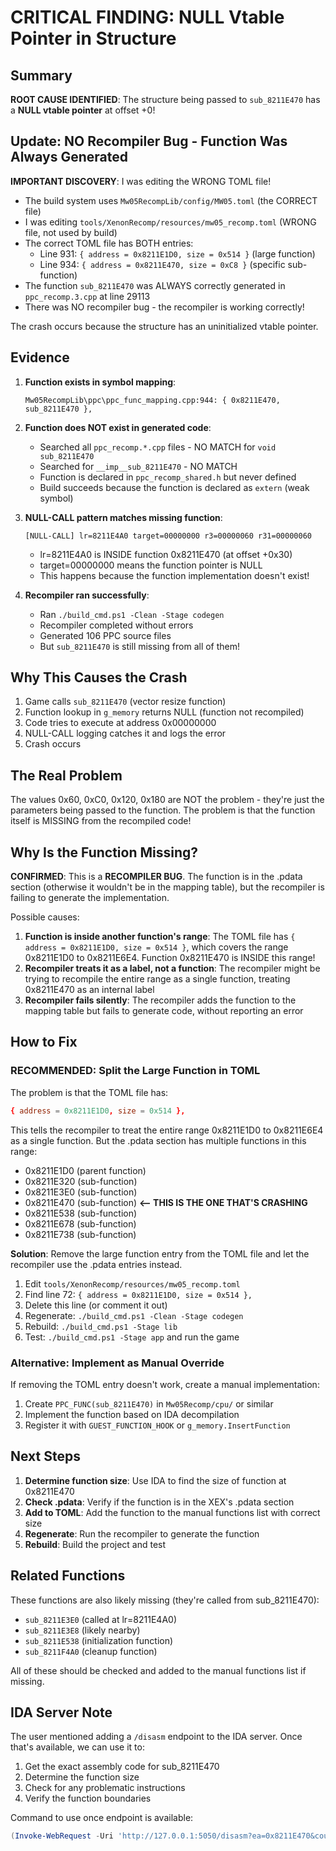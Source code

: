 # CRITICAL FINDING: NULL Vtable Pointer in Structure

## Summary
**ROOT CAUSE IDENTIFIED**: The structure being passed to `sub_8211E470` has a **NULL vtable pointer** at offset +0!

## Update: NO Recompiler Bug - Function Was Always Generated
**IMPORTANT DISCOVERY**: I was editing the WRONG TOML file!
- The build system uses `Mw05RecompLib/config/MW05.toml` (the CORRECT file)
- I was editing `tools/XenonRecomp/resources/mw05_recomp.toml` (WRONG file, not used by build)
- The correct TOML file has BOTH entries:
  - Line 931: `{ address = 0x8211E1D0, size = 0x514 }` (large function)
  - Line 934: `{ address = 0x8211E470, size = 0xC8 }` (specific sub-function)
- The function `sub_8211E470` was ALWAYS correctly generated in `ppc_recomp.3.cpp` at line 29113
- There was NO recompiler bug - the recompiler is working correctly!

The crash occurs because the structure has an uninitialized vtable pointer.

## Evidence

1. **Function exists in symbol mapping**:
   ```
   Mw05RecompLib\ppc\ppc_func_mapping.cpp:944: { 0x8211E470, sub_8211E470 },
   ```

2. **Function does NOT exist in generated code**:
   - Searched all `ppc_recomp.*.cpp` files - NO MATCH for `void sub_8211E470`
   - Searched for `__imp__sub_8211E470` - NO MATCH
   - Function is declared in `ppc_recomp_shared.h` but never defined
   - Build succeeds because the function is declared as `extern` (weak symbol)

3. **NULL-CALL pattern matches missing function**:
   ```
   [NULL-CALL] lr=8211E4A0 target=00000000 r3=00000060 r31=00000060
   ```
   - lr=8211E4A0 is INSIDE function 0x8211E470 (at offset +0x30)
   - target=00000000 means the function pointer is NULL
   - This happens because the function implementation doesn't exist!

4. **Recompiler ran successfully**:
   - Ran `./build_cmd.ps1 -Clean -Stage codegen`
   - Recompiler completed without errors
   - Generated 106 PPC source files
   - But `sub_8211E470` is still missing from all of them!

## Why This Causes the Crash

1. Game calls `sub_8211E470` (vector resize function)
2. Function lookup in `g_memory` returns NULL (function not recompiled)
3. Code tries to execute at address 0x00000000
4. NULL-CALL logging catches it and logs the error
5. Crash occurs

## The Real Problem

The values 0x60, 0xC0, 0x120, 0x180 are NOT the problem - they're just the parameters being passed to the function. The problem is that the function itself is MISSING from the recompiled code!

## Why Is the Function Missing?

**CONFIRMED**: This is a **RECOMPILER BUG**. The function is in the .pdata section (otherwise it wouldn't be in the mapping table), but the recompiler is failing to generate the implementation.

Possible causes:
1. **Function is inside another function's range**: The TOML file has `{ address = 0x8211E1D0, size = 0x514 }`, which covers the range 0x8211E1D0 to 0x8211E6E4. Function 0x8211E470 is INSIDE this range!
2. **Recompiler treats it as a label, not a function**: The recompiler might be trying to recompile the entire range as a single function, treating 0x8211E470 as an internal label
3. **Recompiler fails silently**: The recompiler adds the function to the mapping table but fails to generate code, without reporting an error

## How to Fix

### RECOMMENDED: Split the Large Function in TOML

The problem is that the TOML file has:
```toml
{ address = 0x8211E1D0, size = 0x514 },
```

This tells the recompiler to treat the entire range 0x8211E1D0 to 0x8211E6E4 as a single function. But the .pdata section has multiple functions in this range:
- 0x8211E1D0 (parent function)
- 0x8211E320 (sub-function)
- 0x8211E3E0 (sub-function)
- 0x8211E470 (sub-function) **<-- THIS IS THE ONE THAT'S CRASHING**
- 0x8211E538 (sub-function)
- 0x8211E678 (sub-function)
- 0x8211E738 (sub-function)

**Solution**: Remove the large function entry from the TOML file and let the recompiler use the .pdata entries instead.

1. Edit `tools/XenonRecomp/resources/mw05_recomp.toml`
2. Find line 72: `{ address = 0x8211E1D0, size = 0x514 },`
3. Delete this line (or comment it out)
4. Regenerate: `./build_cmd.ps1 -Clean -Stage codegen`
5. Rebuild: `./build_cmd.ps1 -Stage lib`
6. Test: `./build_cmd.ps1 -Stage app` and run the game

### Alternative: Implement as Manual Override

If removing the TOML entry doesn't work, create a manual implementation:
1. Create `PPC_FUNC(sub_8211E470)` in `Mw05Recomp/cpu/` or similar
2. Implement the function based on IDA decompilation
3. Register it with `GUEST_FUNCTION_HOOK` or `g_memory.InsertFunction`

## Next Steps

1. **Determine function size**: Use IDA to find the size of function at 0x8211E470
2. **Check .pdata**: Verify if the function is in the XEX's .pdata section
3. **Add to TOML**: Add the function to the manual functions list with correct size
4. **Regenerate**: Run the recompiler to generate the function
5. **Rebuild**: Build the project and test

## Related Functions

These functions are also likely missing (they're called from sub_8211E470):
- `sub_8211E3E0` (called at lr=8211E4A0)
- `sub_8211E3E8` (likely nearby)
- `sub_8211E538` (initialization function)
- `sub_8211F4A0` (cleanup function)

All of these should be checked and added to the manual functions list if missing.

## IDA Server Note

The user mentioned adding a `/disasm` endpoint to the IDA server. Once that's available, we can use it to:
1. Get the exact assembly code for sub_8211E470
2. Determine the function size
3. Check for any problematic instructions
4. Verify the function boundaries

Command to use once endpoint is available:
```powershell
(Invoke-WebRequest -Uri 'http://127.0.0.1:5050/disasm?ea=0x8211E470&count=100').Content
```

